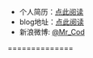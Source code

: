 
* 个人简历：[点此阅读](http://0532.github.io/resume)
* blog地址：[点此阅读](http://0532.github.io)
* 新浪微博: [@Mr_Cod](http://weibo.com/234654066)

==============

